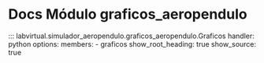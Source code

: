 # Docs Módulo graficos_aeropendulo

::: labvirtual.simulador_aeropendulo.graficos_aeropendulo.Graficos
    handler: python
    options:
        members:
            - graficos
        show_root_heading: true
        show_source: true
